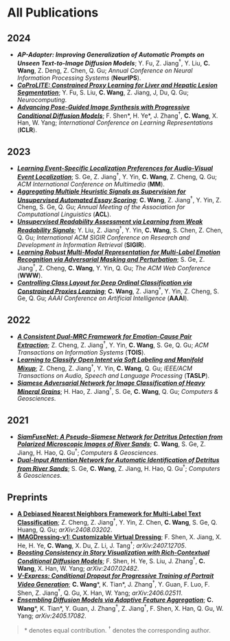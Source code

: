 # All Publications

## 2024

<!-- - ***Multi-Prompting Decoder Helps Better Language Understanding***; Z. Cheng\*, Z. Chen\*, Z. Jiang<sup>†</sup>, Y. Yin, **C. Wang**, S. Ge, Y. Liu, Q. Gu; *Conference on Empirical Methods in Natural Language Processing* (**EMNLP, Findings**). -->
- ***AP-Adapter: Improving Generalization of Automatic Prompts on Unseen Text-to-Image Diffusion Models***; Y. Fu, Z. Jiang<sup>†</sup>, Y. Liu, **C. Wang**, Z. Deng, Z. Chen, Q. Gu; *Annual Conference on Neural Information Processing Systems* (**NeurIPS**).
- [***CoProLITE: Constrained Proxy Learning for Liver and Hepatic Lesion Segmentation***](https://doi.org/10.1016/j.neucom.2024.128014); Y. Fu, S. Liu, **C. Wang**, Z. Jiang, J, Du, Q. Gu; *Neurocomputing*.
- [***Advancing Pose-Guided Image Synthesis with Progressive Conditional Diffusion Models***](https://doi.org/10.48550/arXiv.2310.06313); F. Shen\*, H. Ye\*, J. Zhang<sup>†</sup>, **C. Wang**, X. Han, W. Yang; *International Conference on Learning Representations* (**ICLR**).

## 2023

- [***Learning Event-Specific Localization Preferences for Audio-Visual Event Localization***](https://doi.org/10.1145/3581783.3612506); S. Ge, Z. Jiang<sup>†</sup>, Y. Yin, **C. Wang**, Z. Cheng, Q. Gu; *ACM International Conference on Multimedia* (**MM**).
- [***Aggregating Multiple Heuristic Signals as Supervision for Unsupervised Automated Essay Scoring***](https://aclanthology.org/2023.acl-long.782/); **C. Wang**, Z. Jiang<sup>†</sup>, Y. Yin, Z. Cheng, S. Ge, Q. Gu; *Annual Meeting of the Association for Computational Linguistics* (**ACL**).
- [***Unsupervised Readability Assessment via Learning from Weak Readability Signals***](https://dl.acm.org/doi/10.1145/3539618.3591695); Y. Liu, Z. Jiang<sup>†</sup>, Y. Yin, **C. Wang**, S. Chen, Z. Chen, Q. Gu; *International ACM SIGIR Conference on Research and Development in Information Retrieval* (**SIGIR**).
- [***Learning Robust Multi-Modal Representation for Multi-Label Emotion Recognition via Adversarial Masking and Perturbation***](https://doi.org/10.1145/3543507.3583258); S. Ge, Z. Jiang<sup>†</sup>, Z. Cheng, **C. Wang**, Y. Yin, Q. Gu; *The ACM Web Conference* (**WWW**).
- [***Controlling Class Layout for Deep Ordinal Classification via Constrained Proxies Learning***](https://doi.org/10.1609/aaai.v37i2.25345); **C. Wang**, Z. Jiang<sup>†</sup>, Y. Yin, Z. Cheng, S. Ge, Q. Gu; *AAAI Conference on Artificial Intelligence* (**AAAI**).

## 2022

- [***A Consistent Dual-MRC Framework for Emotion-Cause Pair Extraction***](https://doi.org/10.1145/3558548); Z. Cheng, Z. Jiang<sup>†</sup>, Y. Yin, **C. Wang**, S. Ge, Q. Gu; *ACM Transactions on Information Systems* (**TOIS**).
- [***Learning to Classify Open Intent via Soft Labeling and Manifold Mixup***](https://doi.org/10.1109/TASLP.2022.3145308); Z. Cheng, Z. Jiang<sup>†</sup>, Y. Yin, **C. Wang**, Q. Gu; *IEEE/ACM Transactions on Audio, Speech and Language Processing* (**TASLP**).
- [***Siamese Adversarial Network for Image Classification of Heavy Mineral Grains***](https://doi.org/10.1016/j.cageo.2021.105016); H. Hao, Z. Jiang<sup>†</sup>, S. Ge, **C. Wang**, Q. Gu; *Computers & Geosciences*.

## 2021

- [***SiamFuseNet: A Pseudo-Siamese Network for Detritus Detection from Polarized Microscopic Images of River Sands***](https://doi.org/10.1016/j.cageo.2021.104912); **C. Wang**, S. Ge, Z. Jiang, H. Hao, Q. Gu<sup>†</sup>; *Computers & Geosciences*.
- [***Dual-Input Attention Network for Automatic Identification of Detritus from River Sands***](https://doi.org/10.1016/j.cageo.2021.104735); S. Ge, **C. Wang**, Z. Jiang, H. Hao, Q. Gu<sup>†</sup>; *Computers & Geosciences*.

## Preprints

- [**A Debiased Nearest Neighbors Framework for Multi-Label Text Classification**](); Z. Cheng, Z. Jiang<sup>†</sup>, Y. Yin, Z. Chen, **C. Wang**, S. Ge, Q. Huang, Q. Gu; *arXiv:2408.03202*.
- [**IMAGDressing-v1: Customizable Virtual Dressing**](https://arxiv.org/abs/2407.12705); F. Shen, X. Jiang, X. He, H. Ye, **C. Wang**, X. Du, Z. Li, J. Tang<sup>†</sup>; *arXiv:2407.12705*.
- [***Boosting Consistency in Story Visualization with Rich-Contextual Conditional Diffusion Models***](https://arxiv.org/abs/2407.02482); F. Shen, H. Ye, S. Liu, J. Zhang<sup>†</sup>, **C. Wang**, X. Han, W. Yang; *arXiv:2407.02482*.
- [***V-Express: Conditional Dropout for Progressive Training of Portrait Video Generation***](https://arxiv.org/abs/2406.02511); **C. Wang**\*, K. Tian\*, J. Zhang<sup>†</sup>, Y. Guan, F. Luo, F. Shen, Z. Jiang<sup>†</sup>, Q. Gu, X. Han, W. Yang; *arXiv:2406.02511*.
- [***Ensembling Diffusion Models via Adaptive Feature Aggregation***](https://arxiv.org/abs/2405.17082); **C. Wang**\*, K. Tian\*, Y. Guan, J. Zhang<sup>†</sup>, Z. Jiang<sup>†</sup>, F. Shen, X. Han, Q. Gu, W. Yang; *arXiv:2405.17082*.

> \* denotes equal contribution. <sup>†</sup> denotes the corresponding author.
